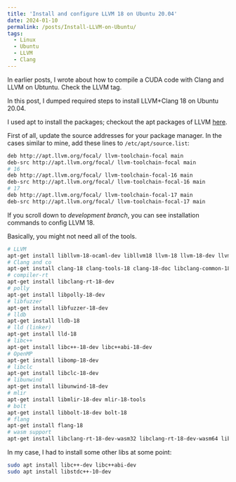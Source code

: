 ```yaml
---
title: 'Install and configure LLVM 18 on Ubuntu 20.04'
date: 2024-01-10
permalink: /posts/Install-LLVM-on-Ubuntu/
tags:
  - Linux
  - Ubuntu
  - LLVM
  - Clang
---
```


In earlier posts, I wrote about how to compile a CUDA code with Clang and LLVM on Ubtuntu. Check the LLVM tag.

In this post, I dumped required steps to install LLVM+Clang 18 on Ubuntu 20.04.

I used apt to install the packages; checkout the apt packages of LLVM [here](https://apt.llvm.org/).

First of all, update the source addresses for your package manager. In the cases similar to mine, add these lines to `/etc/apt/source.list`:

```bash
deb http://apt.llvm.org/focal/ llvm-toolchain-focal main
deb-src http://apt.llvm.org/focal/ llvm-toolchain-focal main
# 16
deb http://apt.llvm.org/focal/ llvm-toolchain-focal-16 main
deb-src http://apt.llvm.org/focal/ llvm-toolchain-focal-16 main
# 17
deb http://apt.llvm.org/focal/ llvm-toolchain-focal-17 main
deb-src http://apt.llvm.org/focal/ llvm-toolchain-focal-17 main
```

If you scroll down to *development branch*, you can see installation commands to config LLVM 18.

Basically, you might not need all of the tools.

```bash
# LLVM
apt-get install libllvm-18-ocaml-dev libllvm18 llvm-18 llvm-18-dev llvm-18-doc llvm-18-examples llvm-18-runtime
# Clang and co
apt-get install clang-18 clang-tools-18 clang-18-doc libclang-common-18-dev libclang-18-dev libclang1-18 clang-format-18 python3-clang-18 clangd-18 clang-tidy-18
# compiler-rt
apt-get install libclang-rt-18-dev
# polly
apt-get install libpolly-18-dev
# libfuzzer
apt-get install libfuzzer-18-dev
# lldb
apt-get install lldb-18
# lld (linker)
apt-get install lld-18
# libc++
apt-get install libc++-18-dev libc++abi-18-dev
# OpenMP
apt-get install libomp-18-dev
# libclc
apt-get install libclc-18-dev
# libunwind
apt-get install libunwind-18-dev
# mlir
apt-get install libmlir-18-dev mlir-18-tools
# bolt
apt-get install libbolt-18-dev bolt-18
# flang
apt-get install flang-18
# wasm support
apt-get install libclang-rt-18-dev-wasm32 libclang-rt-18-dev-wasm64 libc++-18-dev-wasm32 libc++abi-18-dev-wasm32 libclang-rt-18-dev-wasm32 libclang-rt-18-dev-wasm64
```

In my case, I had to install some other libs at some point:

```bash
sudo apt install libc++-dev libc++abi-dev
sudo apt install libstdc++-10-dev
```
